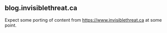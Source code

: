## blog.invisiblethreat.ca

Expect some porting of content from https://www.invisiblethreat.ca at some point.

